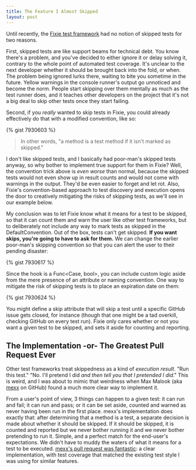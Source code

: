 ```yaml
---
title: The Feature I Almost Skipped
layout: post
---
```

Until recently, the [Fixie test framework](https://github.com/fixie/fixie) had no notion of skipped tests for two reasons.

First, skipped tests are like support beams for technical debt. You know there's a problem, and you've decided to either ignore it or delay solving it, contrary to the whole point of automated test coverage. It's unclear to the next developer whether it should be brought back into the fold, or when. The problem being ignored lurks there, waiting to bite you sometime in the future. Yellow warnings in the console runner's output go unnoticed and become the norm. People start skipping over them mentally as much as the test runner does, and it teaches other developers on the project that it's not a big deal to skip other tests once they start failing.

Second, if you _really_ wanted to skip tests in Fixie, you could already effectively do that with a modified convention, like so:

{% gist 7930603 %}

> In other words, "a method is a test method if it isn't marked as skipped."

I don't like skipped tests, and I basically had poor-man's skipped tests anyway, so why bother to implement true support for them in Fixie? Well, the convention trick above is _even worse_ than normal, because the skipped tests would not even show up in result counts and would not come with warnings in the output. They'd be even easier to forget and let rot. Also, Fixie's convention-based approach to test discovery and execution opens the door to creatively mitigating the risks of skipping tests, as we'll see in our example below.

My conclusion was to let Fixie know what it means for a test to be skipped, so that it can count them and warn the user like other test frameworks, but to deliberately not include any way to mark tests as skipped in the DefaultConvention. Out of the box, tests can't get skipped. **If you want skips, you're going to have to ask for them.** We can change the earlier poor-man's skipping convention so that you can alert the user to their pending disaster:

{% gist 7930617 %}

Since the hook is a Func<Case, bool>, you can include custom logic aside from the mere presence of an attribute or naming convention. One way to mitigate the risk of skipping tests is to place an expiration date on them:

{% gist 7930624 %}

You might define a skip attribute that will skip a test until a specific GitHub issue gets closed, for instance (though that one might be a tad overkill, checking GitHub on every test run). Fixie only cares whether or not you want a given test to be skipped, and sets it aside for counting and reporting.

## The Implementation -or- The Greatest Pull Request Ever

Other test frameworks treat skippedness as a kind of _execution result_. "Run this test." "No. I'll pretend I did _and then tell you that I pretended I did_." This is weird, and I was about to mimic that weirdness when Max Malook (aka [mexx](https://github.com/mexx) on GitHub) found a much more clear way to implement it.

From a user's point of view, 3 things can happen to a given test: it can run and fail; it can run and pass; or it can be set aside, counted and warned as never having been run in the first place. mexx's implementation does exactly that: after determining that a method is a test, a separate decision is made about whether it should be skipped. If it should be skipped, it is counted and reported but we never bother running it and we never bother pretending to run it. Simple, and a perfect match for the end-user's expectations. We didn't have to muddy the waters of what it means for a test to be executed. [mexx's pull request was fantastic](https://github.com/fixie/fixie/pull/24/files): a clear implementation, with test coverage that matched the existing test style I was using for similar features.